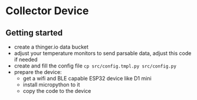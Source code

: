 # Collector Device

## Getting started

- create a thinger.io data bucket
- adjust your temperature monitors to send parsable data, adjust this code if needed
- create and fill the config file `cp src/config.tmpl.py src/config.py`
- prepare the device:
  - get a wifi and BLE capable ESP32 device like D1 mini
  - install micropython to it
  - copy the code to the device

